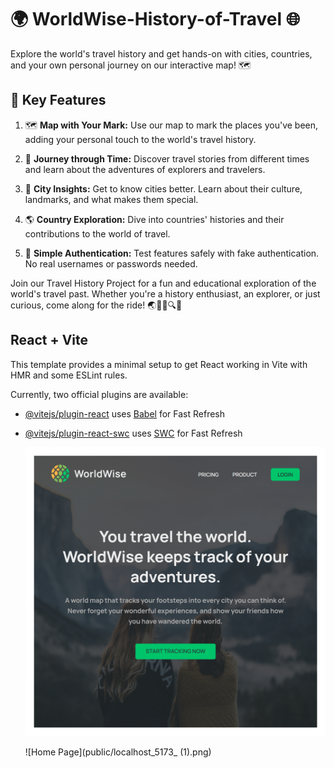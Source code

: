 # 🌍  WorldWise-History-of-Travel 🌐

Explore the world's travel history and get hands-on with cities, countries, and your own personal journey on our interactive map! 🗺️

## 🚀 Key Features

1. 🗺️ **Map with Your Mark:** Use our map to mark the places you've been, adding your personal touch to the world's travel history.

2. 📆 **Journey through Time:** Discover travel stories from different times and learn about the adventures of explorers and travelers.

3. 🌆 **City Insights:** Get to know cities better. Learn about their culture, landmarks, and what makes them special.

4. 🌎 **Country Exploration:** Dive into countries' histories and their contributions to the world of travel.

5. 🔐 **Simple Authentication:** Test features safely with fake authentication. No real usernames or passwords needed.


Join our Travel History Project for a fun and educational exploration of the world's travel past. Whether you're a history enthusiast, an explorer, or just curious, come along for the ride! 🌏🚶‍♂️🔍🔐

## React + Vite

This template provides a minimal setup to get React working in Vite with HMR and some ESLint rules.

Currently, two official plugins are available:

- [@vitejs/plugin-react](https://github.com/vitejs/vite-plugin-react/blob/main/packages/plugin-react/README.md) uses [Babel](https://babeljs.io/) for Fast Refresh
- [@vitejs/plugin-react-swc](https://github.com/vitejs/vite-plugin-react-swc) uses [SWC](https://swc.rs/) for Fast Refresh

  ![Home Page](public/localhost_5173_.png)

    ![Home Page](public/localhost_5173_ (1).png)





